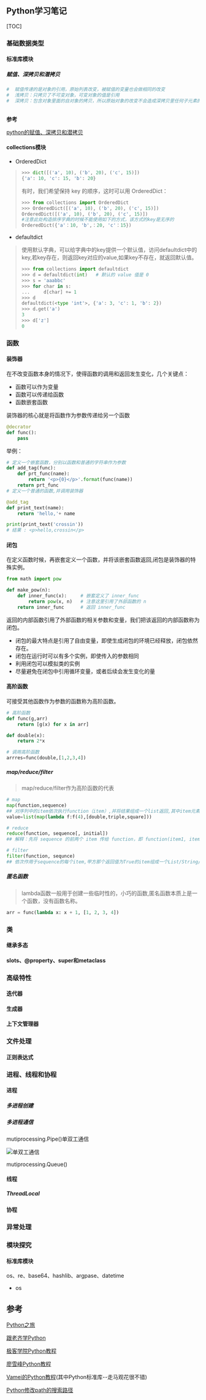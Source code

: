 ## Python学习笔记

[TOC]

### 基础数据类型

#### 标准库模块

##### 赋值、深拷贝和潜拷贝

```python
#  赋值传递的是对象的引用，原始列表改变，被赋值的变量也会做相同的改变
#  浅拷贝：只拷贝了不可变对象，可变对象的值是引用
#  深拷贝：包含对象里面的自对象的拷贝，所以原始对象的改变不会造成深拷贝里任何子元素的改变
  
```

**参考**

[python的赋值、深拷贝和潜拷贝](http://www.toutiao.com/i6386988193475985921/)

#### collections模块

- OrderedDict

> ```python
> >>> dict([('a', 10), ('b', 20), ('c', 15)])
> {'a': 10, 'c': 15, 'b': 20}
> ```
>
> 有时，我们希望保持 key 的顺序，这时可以用 OrderedDict：
>
> ```python
> >>> from collections import OrderedDict
> >>> OrderedDict([('a', 10), ('b', 20), ('c', 15)])
> OrderedDict([('a', 10), ('b', 20), ('c', 15)])
> #注意此处构造排序字典的时候不能使用如下的方式，该方式的key是无序的
> OrderedDict({'a'：10, 'b',：20, 'c'：15})
> ```

- defaultdict

> 使用默认字典，可以给字典中的key提供一个默认值，访问defaultdict中的key,若key存在，则返回key对应的value,如果key不存在，就返回默认值。
>
> ```python
> >>> from collections import defaultdict
> >>> d = defaultdict(int)   # 默认的 value 值是 0
> >>> s = 'aaabbc'
> >>> for char in s:
> ...     d[char] += 1
> >>> d
> defaultdict(<type 'int'>, {'a': 3, 'c': 1, 'b': 2})
> >>> d.get('a')
> 3
> >>> d['z']
> 0
> ```

### 函数

#### 装饰器

在不改变函数本身的情况下，使得函数的调用和返回发生变化，几个关键点：

- 函数可以作为变量
- 函数可以传递给函数
- 函数嵌套函数

装饰器的核心就是将函数作为参数传递给另一个函数

```python
@decrator
def func():
	pass
```

举例：

```python
# 定义一个嵌套函数，分别以函数和普通的字符串作为参数
def add_tag(func):
    def prt_func(name):
        return '<p>{0}</p>'.format(func(name))    
    return prt_func
# 定义一个普通的函数,并调用装饰器

@add_tag
def print_text(name):
    return 'hello,'+ name

print(print_text('crossin'))
# 结果 : <p>hello,crossin</p>
```

#### 闭包

在定义函数时候，再嵌套定义一个函数，并将该嵌套函数返回,闭包是装饰器的特殊实例。

```python
from math import pow

def make_pow(n):
    def inner_func(x):     # 嵌套定义了 inner_func
        return pow(x, n)   # 注意这里引用了外部函数的 n
    return inner_func      # 返回 inner_func
```

返回的内部函数引用了外部函数的相关参数和变量，我们把该返回的内部函数称为闭包。

- 闭包的最大特点是引用了自由变量，即使生成闭包的环境已经释放，闭包依然存在。
- 闭包在运行时可以有多个实例，即使传入的参数相同
- 利用闭包可以模拟类的实例
- 尽量避免在闭包中引用循环变量，或者后续会发生变化的量





#### 高阶函数

可接受其他函数作为参数的函数称为高阶函数。

```python
# 高阶函数
def func(g,arr)
	return [g(x) for x in arr]

def double(x):
    return 2*x

# 调用高阶函数
arrres=func(double,[1,2,3,4])
```

##### map/reduce/filter

> map/reduce/filter作为高阶函数的代表

```python
# map
map(function,sequence)
## 对序列中的item依次执行function（item）,并将结果组成一个list返回,其中item元素也可以是函数对象，如下：
value=list(map(lambda f:f(4),[double,triple,square]))

# reduce
reduce(function, sequence[, initial])
## 解释：先将 sequence 的前两个 item 传给 function，即 function(item1, item2)，函数的返回值和 sequence 的下一个 item 再传给 function，即 function(function(item1, item2), item3)，如此迭代，直到 sequence 没有元素，如果有 initial，则作为初始值调用。

# filter
filter(function, sequnce)
## 依次作用于sequence的每个item,甲方那个返回值为True的item组成一个List/String/Tuple (取决于 sequnce 的类型，python3 统一返回迭代器) 返回。
```

##### 匿名函数

> lambda函数一般用于创建一些临时性的，小巧的函数,匿名函数本质上是一个函数，没有函数名称。

```python
arr = func(lambda x: x + 1, [1, 2, 3, 4])
```

### 类

#### 继承多态

#### slots、@property、super和metaclass

### 高级特性

#### 迭代器

#### 生成器

#### 上下文管理器

### 文件处理

#### 正则表达式

### 进程、线程和协程

#### 进程

##### 多进程创建

##### 多进程通信

mutiprocessing.Pipe()单双工通信

![单双工通信](https://segmentfault.com/img/bVIeWr?w=960&h=540)

mutiprocessing.Queue()

#### 线程

##### ThreadLocal

#### 协程

### 异常处理

### 模块探究

#### 标准库模块

os、re、base64、hashlib、argpase、datetime

- os



## 参考

[Python之旅](https://funhacks.net/explore-python/?hmsr=toutiao.io&utm_medium=toutiao.io&utm_source=toutiao.io)

[跟老齐学Python](https://github.com/qiwsir/StarterLearningPython)

[极客学院Python教程](http://wiki.jikexueyuan.com/list/python/)

[廖雪峰Python教程](http://www.liaoxuefeng.com/wiki/001374738125095c955c1e6d8bb493182103fac9270762a000/)

[Vamei的Python教程](https://github.com/Vamei/Python-Tutorial-Vamei/tree/master/content)(其中Python标准库--走马观花很不错)

[Python修改path的搜索路径](http://blog.csdn.net/gqtcgq/article/details/49365933)